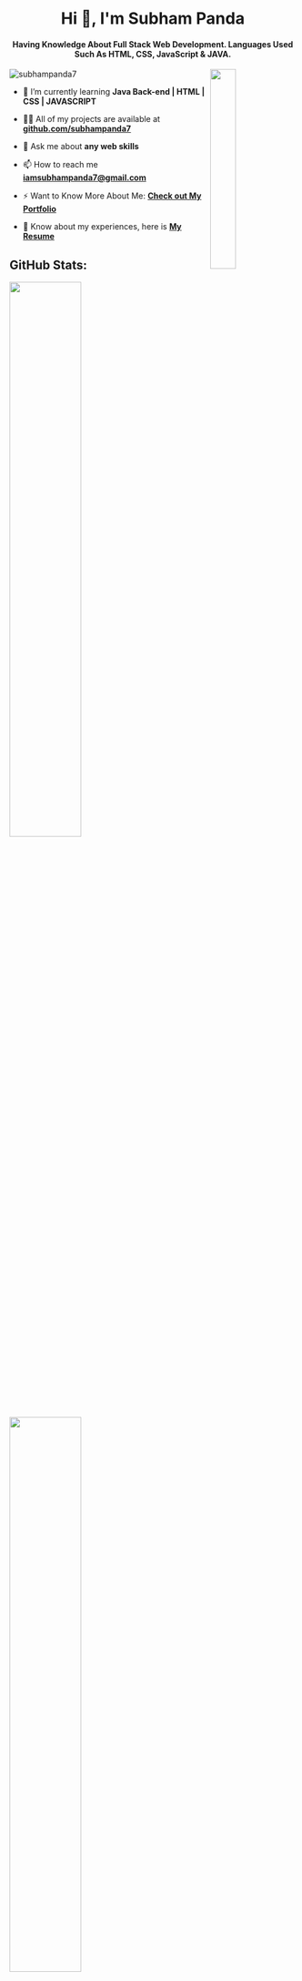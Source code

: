 

<h1 align="center">Hi 👋, I'm Subham Panda</h1>
<h4 align="center">Having Knowledge About Full Stack Web Development. Languages Used Such As HTML, CSS, JavaScript & JAVA.</h4>
<img align="right" width="30%" src="https://camo.githubusercontent.com/c1dcb74cc1c1835b1d716f5051499a2814c683c806b15f04b0eba492863703e9/68747470733a2f2f63646e2e6472696262626c652e636f6d2f75736572732f3733303730332f73637265656e73686f74732f363538313234332f6176656e746f2e676966" alt="">

<p align="left"> <img src="https://komarev.com/ghpvc/?username=subhampanda7&label=Profile%20views&color=0e75b6&style=flat" alt="subhampanda7" /> </p>


- 🌱 I’m currently learning **Java Back-end | HTML | CSS | JAVASCRIPT**

- 👨‍💻 All of my projects are available at **[github.com/subhampanda7](https://github.com/subhampanda7)**

- 💬 Ask me about **any web skills**

- 📫 How to reach me **iamsubhampanda7@gmail.com**

- ⚡ Want to Know More About Me: **<a href="https://subhampanda7.github.io/" target="_blank"> Check out My Portfolio</a>**

- 📄 Know about my experiences, here is **<a href="https://drive.google.com/file/d/1GJxme9LAhcQP77fDWyXk0ojs2D_IH985/view?usp=share_link" target="_blank"> My Resume</a>**



## GitHub Stats:


<p align="left">
<img width="50%" align="center" src ="https://github-readme-stats.vercel.app/api?username=subhampanda7&show_icons=true&theme=gruvbox"/> 
</p>



<br/>

<p align="left">
<img width="50%" align="center" src ="https://streak-stats.demolab.com/?user=subhampanda7&theme=dark"/> 
</p>

<br/>

<p align="left">
<img width="50%" src ="https://github-readme-stats.vercel.app/api/top-langs/?username=subhampanda7&layout=compact&hide=php"/>
</p>





## Languages and Tools:


![My Skills](https://skillicons.dev/icons?i=java,spring,hibernate,mysql,html,css,bootstrap,js,idea,vscode,aws,netlify,git,github)

## GitHub Trophies:


<p align="center">
<img width="65%" src ="https://github-profile-trophy.vercel.app/?username=subhampanda7&theme=onedark"/>
</p>






## Connect with me:
<p align="left">

<a href="https://www.linkedin.com/in/subhampanda7/" target="blank"><img align="center" src="https://img.icons8.com/color/240/null/linkedin.png" alt="www.linkedin.com/in/subham-panda-603058162/" height="60" width="60" /></a>

</p>



